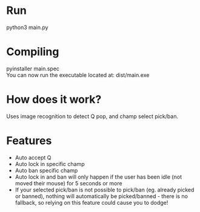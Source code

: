 # Run
python3 main.py

# Compiling
pyinstaller main.spec</br>
You can now run the executable located at: dist/main.exe

# How does it work?
Uses image recognition to detect Q pop, and champ select pick/ban.

# Features
<ul>
  <li>Auto accept Q</li>
  <li>Auto lock in specific champ</li>
  <li>Auto ban specific champ</li>
  <li>Auto lock in and ban will only happen if the user has been idle (not moved their mouse) for 5 seconds or more</li>
  <li>If your selected pick/ban is not possible to pick/ban (eg. already picked or banned), nothing will automatically be picked/banned - there is no fallback, so relying on this feature could cause you to dodge!</li>
</ul>